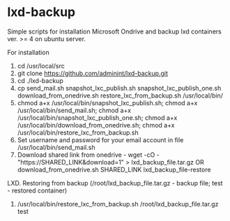 # lxd-backup

Simple scripts for installation Microsoft Ondrive and backup lxd containers ver. >= 4 on ubuntu server.

For installation
1. cd /usr/local/src
2. git clone https://github.com/adminint/lxd-backup.git
2. cd ./lxd-backup
3. cp send_mail.sh snapshot_lxc_publish.sh snapshot_lxc_publish_one.sh download_from_onedrive.sh restore_lxc_from_backup.sh /usr/local/bin/
4. chmod a+x /usr/local/bin/snapshot_lxc_publish.sh; chmod a+x /usr/local/bin/send_mail.sh; chmod a+x /usr/local/bin/snapshot_lxc_publish_one.sh; chmod a+x /usr/local/bin/download_from_onedrive.sh; chmod a+x /usr/local/bin/restore_lxc_from_backup.sh
5. Set username and password for your email account in file /usr/local/bin/send_mail.sh
6. Download shared link from onedrive - wget -cO - "https://SHARED_LINK&download=1" > lxd_backup_file.tar.gz OR download_from_onedrive.sh SHARED_LINK lxd_backup_file-restore

LXD. Restoring from backup (/root/lxd_backup_file.tar.gz - backup file; test - restored container)
1. /usr/local/bin/restore_lxc_from_backup.sh /root/lxd_backup_file.tar.gz test


